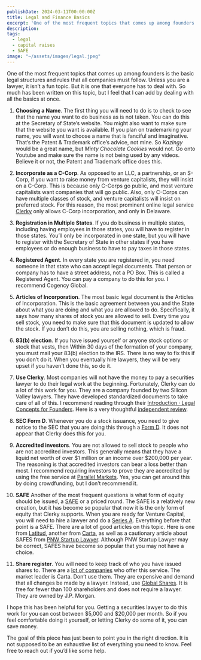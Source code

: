 ```yaml
---
publishDate: 2024-03-11T00:00:00Z
title: Legal and Finance Basics
excerpt: 'One of the most frequent topics that comes up among founders is the basic legal structures and rules that all companies must follow.'
description: 
tags:
  - legal
  - capital raises
  - SAFE
image: "~/assets/images/legal.jpeg"
---
```


One of the most frequent topics that comes up among founders is the basic legal structures and rules that all companies must follow.   Unless you are a lawyer, it isn’t a fun topic.  But it is one that everyone has to deal with.   So much has been written on this topic, but I feel that I can add by dealing with all the basics at once.

1. **Choosing a Name**.   The first thing you will need to do is to check to see that the name you want to do business as is not taken.  You can do this at the Secretary of State’s website.  You might also want to make sure that the website you want is available.    If you plan on trademarking your name, you will want to choose a name that is fanciful and imaginative.  That’s the Patent & Trademark office’s advice, not mine.   So _Kazingy_ would be a great name, but _Minty Chocolate Cookies_ would not.  Go onto Youtube and make sure the name is not being used by any videos.  Believe it or not, the Patent and Trademark office does this.

2. **Incorporate as a C-Corp**.  As opposed to an LLC, a partnership, or an S-Corp, if you want to raise money from venture capitalists, they will insist on a C-Corp. This is because only C-Corps go public, and most venture capitalists want companies that will go public.  Also, only C-Corps can have multiple classes of stock, and venture capitalists will insist on preferred stock.  For this reason, the most prominent online legal service [Clerky](https://clerky.com) only allows C-Corp incorporation, and only in Delaware.

3. **Registration in Multiple States**.  If you do business in multiple states, including having employees in those states, you will have to register in those states.  You’ll only be incorporated in one state, but you will have to register with the Secretary of State in other states if you have employees or do enough business to have to pay taxes in those states.  

4. **Registered Agent**.  In every state you are registered in, you need someone in that state who can accept legal documents.  That person or company has to have a street address, not a PO Box.  This is called a Registered Agent.  You can pay a company to do this for you.  I recommend Cogency Global.

5. **Articles of Incorporation**.  The most basic legal document is the Articles of Incorporation.  This is the basic agreement between you and the State about what you are doing and what you are allowed to do.   Specifically, it says how many shares of stock you are allowed to sell.   Every time you sell stock, you need to make sure that this document is updated to allow the stock.  If you don’t do this, you are selling nothing, which is fraud.

6. **83(b) election**.  If you have issued yourself or anyone stock options or stock that vests, then Within 30 days of the formation of your company, you must mail your 83(b) election to the IRS.  There is no way to fix this if you don’t do it. When you eventually hire lawyers, they will be very upset if you haven't done this, so do it.

7. **Use Clerky**.  Most companies will not have the money to pay a securities lawyer to do their legal work at the beginning.  Fortunately, Clerky can do a lot of this work for you.  They are a company founded by two Silicon Valley lawyers. They have developed standardized documents to take care of all of this.   I recommend reading through their [Introduction · Legal Concepts for Founders](https://handbooks.clerky.com/legal-concepts).  Here is a very thoughtful [independent review](https://satchel.com/incorporation/).

8. **SEC Form D**.  Whenever you do a stock issuance, you need to give notice to the SEC that you are doing this through a [Form D](https://www.sec.gov/info/smallbus/cfformd).  It does not appear that Clerky does this for you.

9. **Accredited investors**.  You are not allowed to sell stock to people who are not accredited investors.   This generally means that they have a liquid net worth of over $1 million or an income over $200,000 per year.  The reasoning is that accredited investors can bear a loss better than most.   I recommend requiring investors to prove they are accredited by using the free service at [Parallel Markets](http://parallelmarkets.com).   Yes, you can get around this by doing crowdfunding, but I don’t recommend it.

10. **SAFE**  Another of the most frequent questions is what form of equity should be issued, a [SAFE](https://en.wikipedia.org/wiki/Simple_agreement_for_future_equity) or a priced round.   The SAFE is a relatively new creation, but it has become so popular that now it is the only form of equity that Clerky supports.  When you are ready for Venture Capital, you will need to hire a lawyer and do a [Series A](https://en.wikipedia.org/wiki/Series_A_round).  Everything before that point is a SAFE.  There are a lot of good articles on this topic.  Here is one from [Latitud](https://www.latitud.com/blog/convertible-note-safe-priced-equity-round-difference), another from [Carta](https://carta.com/blog/priced-round/),  as well as a cautionary article about SAFES from [PNW Startup Lawyer](http://pnwstartuplawyer.com/post-money-safes/).   Although PNW Startup Lawyer may be correct, SAFES have become so popular that you may not have a choice.

11. **Share register**.  You will need to keep track of who you have issued shares to.  There are a [lot of companies](https://www.g2.com/categories/equity-management) who offer this service. The market leader is Carta.  Don’t use them.  They are expensive and demand that all changes be made by a lawyer.  Instead, use [Global Shares](https://www.globalshares.com/private-companies/).  It is free for fewer than 100 shareholders and does not require a lawyer.   They are owned by J.P. Morgan.

I hope this has been helpful for you.   Getting a securities lawyer to do this work for you can cost between $5,000 and $20,000 per month.  So if you feel comfortable doing it yourself, or letting Clerky do some of it, you can save money.

The goal of this piece has just been to point you in the right direction.  It is not supposed to be an exhaustive list of everything you need to know.  Feel free to reach out if you’d like some help.
